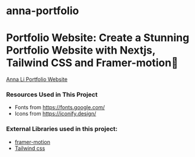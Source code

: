 # anna-portfolio

# Portfolio Website: Create a Stunning Portfolio Website with Nextjs, Tailwind CSS and Framer-motion🌟

[Anna Li Portfolio Website](https://www.annali.dev) <br />

### Resources Used in This Project

- Fonts from https://fonts.google.com/ <br />
- Icons from https://iconify.design/ <br />

### External Libraries used in this project:

- [framer-motion](https://www.framer.com/motion/) <br />
- [Tailwind css](https://tailwindcss.com/) <br />

